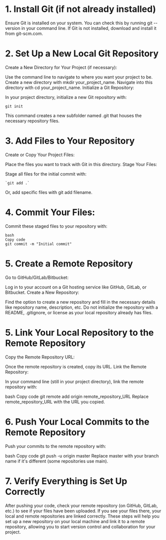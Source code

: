 # 1. Install Git (if not already installed)

Ensure Git is installed on your system. You can check this by running git --version in your command line.
If Git is not installed, download and install it from git-scm.com.

# 2. Set Up a New Local Git Repository

Create a New Directory for Your Project (if necessary):

Use the command line to navigate to where you want your project to be.
Create a new directory with mkdir your_project_name.
Navigate into this directory with cd your_project_name.
Initialize a Git Repository:

In your project directory, initialize a new Git repository with:

```
git init
```

This command creates a new subfolder named .git that houses the necessary repository files.

# 3. Add Files to Your Repository

Create or Copy Your Project Files:

Place the files you want to track with Git in this directory.
Stage Your Files:

Stage all files for the initial commit with:

`` `git add .` ``

Or, add specific files with git add filename.

# 4. Commit Your Files:

Commit these staged files to your repository with:
```
bash
Copy code
git commit -m "Initial commit"
```

# 5. Create a Remote Repository
Go to GitHub/GitLab/Bitbucket:

Log in to your account on a Git hosting service like GitHub, GitLab, or Bitbucket.
Create a New Repository:

Find the option to create a new repository and fill in the necessary details like repository name, description, etc.
Do not initialize the repository with a README, .gitignore, or license as your local repository already has files.

# 5. Link Your Local Repository to the Remote Repository
Copy the Remote Repository URL:

Once the remote repository is created, copy its URL.
Link the Remote Repository:

In your command line (still in your project directory), link the remote repository with:

bash
Copy code
git remote add origin remote_repository_URL
Replace remote_repository_URL with the URL you copied.

# 6. Push Your Local Commits to the Remote Repository
Push your commits to the remote repository with:

bash
Copy code
git push -u origin master
Replace master with your branch name if it's different (some repositories use main).

# 7. Verify Everything is Set Up Correctly
After pushing your code, check your remote repository (on GitHub, GitLab, etc.) to see if your files have been uploaded.
If you see your files there, your local and remote repositories are linked correctly.
These steps will help you set up a new repository on your local machine and link it to a remote repository, allowing you to start version control and collaboration for your project.
